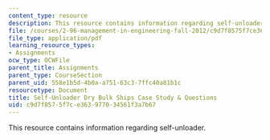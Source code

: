 ```yaml
---
content_type: resource
description: This resource contains information regarding self-unloader.
file: /courses/2-96-management-in-engineering-fall-2012/c9d7f8575f7ce363977034561f3a7b67_MIT2_96F12_assn04.pdf
file_type: application/pdf
learning_resource_types:
- Assignments
ocw_type: OCWFile
parent_title: Assignments
parent_type: CourseSection
parent_uid: 558e1b5d-4b0a-a751-63c3-7ffc40a81b1c
resourcetype: Document
title: Self-Unloader Dry Bulk Ships Case Study & Questions
uid: c9d7f857-5f7c-e363-9770-34561f3a7b67
---
```

This resource contains information regarding self-unloader.